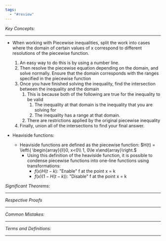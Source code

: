 ```yaml
---
tags:
  - "#review"
---
```

*Key Concepts:*
___
- When working with Piecewise inequalities, split the work into cases where the domain of certain values of x correspond to different resolutions of the piecewise function. 
	1.  An easy way to do this is by using a number line. 
	2. Then resolve the piecewise equation depending on the domain, and solve normally. Ensure that the domain corresponds with the ranges specified in the piecewise function
	3. Once you have finished solving the inequality, find the intersection between the inequality and the domain
		1. This is because both of the following are true for the inequality to be valid
			1. The inequality at that domain is the inequality that you are solving for
			2. The inequality has a range at that domain.
		2. There are restrictions applied by the original piecewise inequality
	4. Finally, union all of the intersections to find your final answer.

- Heaviside functions:
	- Heaviside functions are defined as the piecewise function: $H(t) = \left\{ \begin{array}{ll}0, x<0\\ 1, 0\le x\end{array}\right.$
		- Using this definition of the heaviside function, it is possible to condense piecewise functions into one-line functions using transformations:
			- $f(x)H(t-k)$: "Enable" f at the point x = k
			- $f(x)(1-H(t-k))$: "Disable" f at the point x = k

*Significant Theorems:*
___

*Respective Proofs*
___

*Common Mistakes:*
___

*Terms and Definitions:*
___

